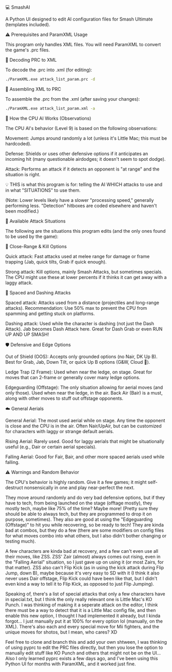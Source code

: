💻 SmashAI

A Python UI designed to edit AI configuration files for Smash Ultimate (templates included).


⚠️ Prerequisites and ParamXML Usage

This program only handles XML files. You will need ParamXML to convert the game's .prc files.


🔄 Decoding PRC to XML

To decode the .prc into .xml (for editing):
```bash
./ParamXML.exe attack_list_param.prc -d
```

🔨 Assembling XML to PRC

To assemble the .prc from the .xml (after saving your changes):
```bash
./ParamXML.exe attack_list_param.xml -a
```


🧠 How the CPU AI Works (Observations)

The CPU AI's behavior (Level 9) is based on the following observations:

Movement: Jumps around randomly a lot (unless it's Little Mac; this must be hardcoded).

Defense: Shields or uses other defensive options if it anticipates an incoming hit (many questionable airdodges; it doesn't seem to spot dodge).

Attack: Performs an attack if it detects an opponent is "at range" and the situation is right.

💡 THIS is what this program is for: telling the AI WHICH attacks to use and in what "SITUATIONS" to use them.

(Note: Lower levels likely have a slower "processing speed," generally performing less. "Detection" hitboxes are coded elsewhere and haven't been modified.)

🎯 Available Attack Situations

The following are the situations this program edits (and the only ones found to be used by the game):

🥊 Close-Range & Kill Options

Quick attack: Fast attacks used at melee range for damage or frame trapping (Jab, quick tilts, Grab if quick enough).

Strong attack: Kill options, mainly Smash Attacks, but sometimes specials. The CPU might use these at lower percents if it thinks it can get away with a laggy attack.

💨 Spaced and Dashing Attacks

Spaced attack: Attacks used from a distance (projectiles and long-range attacks). Recommendation: Use 50% max to prevent the CPU from spamming and getting stuck on platforms.

Dashing attack: Used while the character is dashing (not just the Dash Attack). Jab becomes Dash Attack here. Great for Dash Grab or even RUN UP AND UP SMASH!

🛡️ Defensive and Edge Options

Out of Shield (OOS): Accepts only grounded options (no Nair, DK Up B). Best for Grab, Jab, Down Tilt, or quick Up B options (G&W, Cloud 🤢).

Ledge Trap (2 Frame): Used when near the ledge, on stage. Great for moves that can 2-frame or generally cover many ledge options.

Edgeguarding (Offstage): The only situation allowing for aerial moves (and only those). Used when near the ledge, in the air. Back Air (Bair) is a must, along with other moves to stuff out offstage opponents.

☁️ General Aerials

General Aerial: The most used aerial while on stage. Any time the opponent is close and the CPU is in the air. Often Nair/UpAir, but can be customized for characters with laggy or strange default aerials.

Rising Aerial: Rarely used. Good for laggy aerials that might be situationally useful (e.g., Dair or certain aerial specials).

Falling Aerial: Good for Fair, Bair, and other more spaced aerials used while falling.

⚠️ Warnings and Random Behavior

The CPU's behavior is highly random. Give it a few games; it might self-destruct nonsensically in one and play near-perfect the next.

They move around randomly and do very bad defensive options, but if they have to tech, from being launched on the stage (offtage mostly), they mostly tech, maybe like 75% of the time? Maybe more! (Pretty sure they should be able to always tech, but they are programmed to drop it on purpose, sometimes). They also are good at using the "Edgeguarding (Offstage)" to hit you while recovering, so be ready to tech!
They are kinda bad at combos, but they do a few (there are some modifiers on config files for what moves combo into what others, but I also didn't bother changing or testing much).

A few characters are kinda bad at recovery, and a few can't even use all their moves, like ZSS.
ZSS' Zair (almost) always comes out rising, even in the "Falling Aerial" situation, so I just gave up on using it (or most Zairs, for that matter).
ZSS also can't Flip Kick (as in using the kick attack during Flip Jump, down B), maybe because it's very easy to SD with it (I think it also never uses Dair offstage, Flip Kick could have been like that, but I didn't even kind a way to tell it to Flip Kick, as opposed to just Flip Jumping).

Speaking of, there's a list of special attacks that only a few characters have in special.txt, but I think the only really relevant one is Little Mac's KO Punch.
I was thinking of making it a seperate attack on the editor, I think there must be a way to detect that it is a Little Mac config file, and then enable this new option, I thought I had implemented it already, but I kinda forgot... I just manually put it at 100% for every option lol (manually, on the XML).
There's also each and every special move for Mii fighters, and the unique moves for shotos, but I mean, who cares? XD

Feel free to clone and branch this and add your own shtween, I was thinking of using pyprc to edit the PRC files directly, but then you lose the option to manually edit stuff like KO Punch and others that might not be on the UI... Also I only learned pyprc exists a few days ago, and I've been using this Python UI for months with ParamXML, and it worked just fine.
